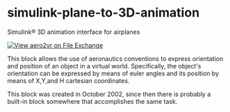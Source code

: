 # simulink-plane-to-3D-animation
Simulink&reg; 3D animation interface for airplanes

[![View aero2vr on File Exchange](https://www.mathworks.com/matlabcentral/images/matlab-file-exchange.svg)](https://www.mathworks.com/matlabcentral/fileexchange/2578-aero2vr)

This block allows the use of aeronautics conventions to express orientation and position of an object in a virtual world.
Specifically, the object's orientation can be expressed by means of euler angles and its position by means of X,Y,and H cartesian coordinates.

This block was created in October 2002, since then there is probably a built-in block somewhere that accomplishes the same task.
